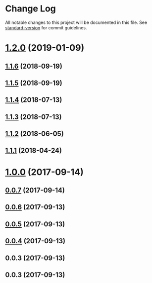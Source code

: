 # Change Log

All notable changes to this project will be documented in this file. See [standard-version](https://github.com/conventional-changelog/standard-version) for commit guidelines.

<a name="1.2.0"></a>
# [1.2.0](https://github.com/slavakisel/react-month-picker-input/compare/v1.1.6...v1.2.0) (2019-01-09)



<a name="1.1.6"></a>
## [1.1.6](https://github.com/slavakisel/react-month-picker-input/compare/v1.1.5...v1.1.6) (2018-09-19)



<a name="1.1.5"></a>
## [1.1.5](https://github.com/slavakisel/react-month-picker-input/compare/v1.1.4...v1.1.5) (2018-09-19)



<a name="1.1.4"></a>
## [1.1.4](https://github.com/slavakisel/react-month-picker-input/compare/v1.1.3...v1.1.4) (2018-07-13)



<a name="1.1.3"></a>
## [1.1.3](https://github.com/slavakisel/react-month-picker-input/compare/v1.1.2...v1.1.3) (2018-07-13)



<a name="1.1.2"></a>
## [1.1.2](https://github.com/slavakisel/react-month-picker-input/compare/v1.1.1...v1.1.2) (2018-06-05)



<a name="1.1.1"></a>
## [1.1.1](https://github.com/slavakisel/react-month-picker-input/compare/v1.0.0...v1.1.1) (2018-04-24)



<a name="1.0.0"></a>
# [1.0.0](https://github.com/slavakisel/react-month-picker-input/compare/v0.0.7...v1.0.0) (2017-09-14)



<a name="0.0.7"></a>
## [0.0.7](https://github.com/slavakisel/react-month-picker-input/compare/v0.0.6...v0.0.7) (2017-09-14)



<a name="0.0.6"></a>
## [0.0.6](https://github.com/slavakisel/react-month-picker-input/compare/v0.0.5...v0.0.6) (2017-09-13)



<a name="0.0.5"></a>
## [0.0.5](https://github.com/slavakisel/react-month-picker-input/compare/v0.0.4...v0.0.5) (2017-09-13)



<a name="0.0.4"></a>
## [0.0.4](https://github.com/slavakisel/react-month-picker-input/compare/v0.0.3...v0.0.4) (2017-09-13)



<a name="0.0.3"></a>
## 0.0.3 (2017-09-13)



<a name="0.0.3"></a>
## 0.0.3 (2017-09-13)
